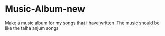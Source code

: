# Music-Album-new
Make a music album for my songs that i have written .The music should be like the talha anjum songs
